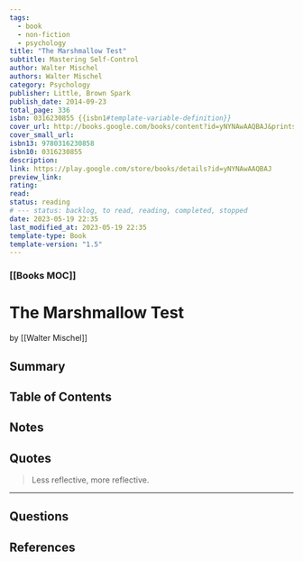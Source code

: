 ```yaml
---
tags:
  - book
  - non-fiction
  - psychology
title: "The Marshmallow Test"
subtitle: Mastering Self-Control
author: Walter Mischel
authors: Walter Mischel
category: Psychology
publisher: Little, Brown Spark
publish_date: 2014-09-23
total_page: 336
isbn: 0316230855 {{isbn1#template-variable-definition}}
cover_url: http://books.google.com/books/content?id=yNYNAwAAQBAJ&printsec=frontcover&img=1&zoom=1&edge=curl&source=gbs_api
cover_small_url: 
isbn13: 9780316230858
isbn10: 0316230855
description:
link: https://play.google.com/store/books/details?id=yNYNAwAAQBAJ
preview_link: 
rating:
read:
status: reading
# --- status: backlog, to read, reading, completed, stopped
date: 2023-05-19 22:35
last_modified_at: 2023-05-19 22:35
template-type: Book
template-version: "1.5"
---
```


### [[Books MOC]]

# The Marshmallow Test

by [[Walter Mischel]]

## Summary

<!--The Book in 3 Sentences. No more than a couple paragraphs summarizing this BOOK -->

## Table of Contents

## <!--Link to table of contents (TOC) -->

## Notes

## <!-- The main content of my thoughts really -->

## Quotes

> Less reflective, more reflective.

---

## Questions

## <!-- What remains for you to consider? -->

## References

<!-- Links to pages not referenced in the content -->